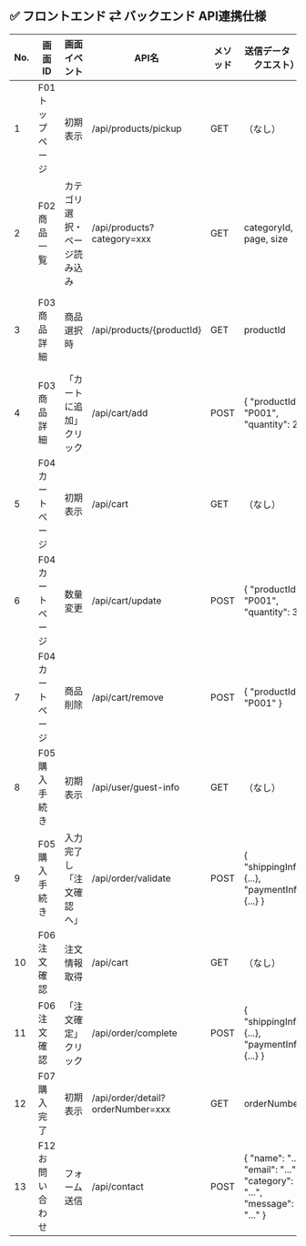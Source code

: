 ## ✅ フロントエンド ⇄ バックエンド API連携仕様

| No. | 画面ID | 画面イベント | API名 | メソッド | 送信データ（リクエスト） | 受信データ（レスポンス） |
|-----|--------|--------------|-------|----------|--------------------------|---------------------------|
| 1 | F01 トップページ | 初期表示 | /api/products/pickup | GET | （なし） | { "products": [ { "id": "P001", "name": "商品名", "price": 1000, "imageUrl": "..." }, ... ] } |
| 2 | F02 商品一覧 | カテゴリ選択・ページ読み込み | /api/products?category=xxx | GET | categoryId, page, size | { "products": [...], "total": 100 } |
| 3 | F03 商品詳細 | 商品選択時 | /api/products/{productId} | GET | productId | { "id": "P001", "name": "商品名", "description": "説明文", "price": 1000, "stock": "在庫状況" } |
| 4 | F03 商品詳細 | 「カートに追加」クリック | /api/cart/add | POST | { "productId": "P001", "quantity": 2 } | { "status": "success", "cartCount": 3 } |
| 5 | F04 カートページ | 初期表示 | /api/cart | GET | （なし） | { "items": [ { "productId": "P001", "name": "商品名", "price": 1000, "quantity": 2 } ], "total": 5000 } |
| 6 | F04 カートページ | 数量変更 | /api/cart/update | POST | { "productId": "P001", "quantity": 3 } | { "status": "success", "total": 6000 } |
| 7 | F04 カートページ | 商品削除 | /api/cart/remove | POST | { "productId": "P001" } | { "status": "success", "total": 4000 } |
| 8 | F05 購入手続き | 初期表示 | /api/user/guest-info | GET | （なし） | { "lastUsedAddress": {...} } |
| 9 | F05 購入手続き | 入力完了し「注文確認へ」 | /api/order/validate | POST | { "shippingInfo": {...}, "paymentInfo": {...} } | { "status": "valid" } |
| 10 | F06 注文確認 | 注文情報取得 | /api/cart | GET | （なし） | { "items": [...], "total": xxxx } |
| 11 | F06 注文確認 | 「注文確定」クリック | /api/order/complete | POST | { "shippingInfo": {...}, "paymentInfo": {...} } | { "status": "success", "orderNumber": "ORD123456" } |
| 12 | F07 購入完了 | 初期表示 | /api/order/detail?orderNumber=xxx | GET | orderNumber | { "orderNumber": "...", "items": [...], "total": xxxx } |
| 13 | F12 お問い合わせ | フォーム送信 | /api/contact | POST | { "name": "...", "email": "...", "category": "...", "message": "..." } | { "status": "success" } |

